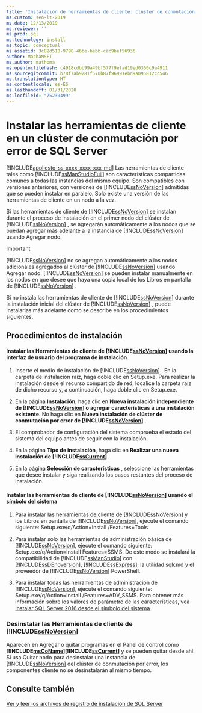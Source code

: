 ```yaml
---
title: 'Instalación de herramientas de cliente: clúster de conmutación por error'
ms.custom: seo-lt-2019
ms.date: 12/13/2019
ms.reviewer: ''
ms.prod: sql
ms.technology: install
ms.topic: conceptual
ms.assetid: 3c82d510-9798-46be-bebb-cac9bef56936
author: MashaMSFT
ms.author: mathoma
ms.openlocfilehash: c4918cdbb99a49bf577f9efad19ed0360c9a4911
ms.sourcegitcommit: b78f7ab9281f570b87f96991ebd9a095812cc546
ms.translationtype: HT
ms.contentlocale: es-ES
ms.lasthandoff: 01/31/2020
ms.locfileid: "75230499"
---
```

# <a name="install-client-tools-on-a-sql-server-failover-cluster"></a>Instalar las herramientas de cliente en un clúster de conmutación por error de SQL Server
[!INCLUDE[appliesto-ss-xxxx-xxxx-xxx-md](../../../includes/appliesto-ss-xxxx-xxxx-xxx-md.md)]
  Las herramientas de cliente tales como [!INCLUDE[ssManStudioFull](../../../includes/ssmanstudiofull-md.md)] son características compartidas comunes a todas las instancias del mismo equipo. Son compatibles con versiones anteriores, con versiones de [!INCLUDE[ssNoVersion](../../../includes/ssnoversion-md.md)] admitidas que se pueden instalar en paralelo. Solo existe una versión de las herramientas de cliente en un nodo a la vez.  
  
 Si las herramientas de cliente de [!INCLUDE[ssNoVersion](../../../includes/ssnoversion-md.md)] se instalan durante el proceso de instalación en el primer nodo del clúster de [!INCLUDE[ssNoVersion](../../../includes/ssnoversion-md.md)] , se agregarán automáticamente a los nodos que se puedan agregar más adelante a la instancia de [!INCLUDE[ssNoVersion](../../../includes/ssnoversion-md.md)] usando Agregar nodo.  
  
> [!IMPORTANT]  
>  [!INCLUDE[ssNoVersion](../../../includes/ssnoversion-md.md)] no se agregan automáticamente a los nodos adicionales agregados al clúster de [!INCLUDE[ssNoVersion](../../../includes/ssnoversion-md.md)] usando Agregar nodo. [!INCLUDE[ssNoVersion](../../../includes/ssnoversion-md.md)] se pueden instalar manualmente en los nodos en que desee que haya una copia local de los Libros en pantalla de [!INCLUDE[ssNoVersion](../../../includes/ssnoversion-md.md)] .  
  
 Si no instala las herramientas de cliente de [!INCLUDE[ssNoVersion](../../../includes/ssnoversion-md.md)] durante la instalación inicial del clúster de [!INCLUDE[ssNoVersion](../../../includes/ssnoversion-md.md)] , puede instalarlas más adelante como se describe en los procedimientos siguientes.  
  
## <a name="installation-procedures"></a>Procedimientos de instalación  
  
#### <a name="installing-ssnoversion-client-tools-using-the-setup-user-interface"></a>Instalar las Herramientas de cliente de [!INCLUDE[ssNoVersion](../../../includes/ssnoversion-md.md)] usando la interfaz de usuario del programa de instalación  
  
1.  Inserte el medio de instalación de [!INCLUDE[ssNoVersion](../../../includes/ssnoversion-md.md)] . En la carpeta de instalación raíz, haga doble clic en Setup.exe. Para realizar la instalación desde el recurso compartido de red, localice la carpeta raíz de dicho recurso y, a continuación, haga doble clic en Setup.exe.  
  
2.  En la página **Instalación**, haga clic en **Nueva instalación independiente de [!INCLUDE[ssNoVersion](../../../includes/ssnoversion-md.md)] o agregar características a una instalación existente**. No haga clic en **Nueva instalación de clúster de conmutación por error de [!INCLUDE[ssNoVersion](../../../includes/ssnoversion-md.md)]** .  
  
3.  El comprobador de configuración del sistema comprueba el estado del sistema del equipo antes de seguir con la instalación.  
  
4.  En la página **Tipo de instalación**, haga clic en **Realizar una nueva instalación de [!INCLUDE[ssCurrent](../../../includes/sscurrent-md.md)]** .  
  
5.  En la página **Selección de características** , seleccione las herramientas que desee instalar y siga realizando los pasos restantes del proceso de instalación.  
  
#### <a name="installing-ssnoversion-client-tools-at-the-command-prompt"></a>Instalar las herramientas de cliente de [!INCLUDE[ssNoVersion](../../../includes/ssnoversion-md.md)] usando el símbolo del sistema  
  
1.  Para instalar las herramientas de cliente de [!INCLUDE[ssNoVersion](../../../includes/ssnoversion-md.md)] y los Libros en pantalla de [!INCLUDE[ssNoVersion](../../../includes/ssnoversion-md.md)], ejecute el comando siguiente: Setup.exe/q/Action=Install /Features=Tools  
  
2.  Para instalar solo las herramientas de administración básica de [!INCLUDE[ssNoVersion](../../../includes/ssnoversion-md.md)], ejecute el comando siguiente: Setup.exe/q/Action=Install Features=SSMS. De este modo se instalará la compatibilidad de [!INCLUDE[ssManStudio](../../../includes/ssmanstudio-md.md)] con [!INCLUDE[ssDEnoversion](../../../includes/ssdenoversion-md.md)], [!INCLUDE[ssExpress](../../../includes/ssexpress-md.md)], la utilidad sqlcmd y el proveedor de [!INCLUDE[ssNoVersion](../../../includes/ssnoversion-md.md)] PowerShell.  
  
3.  Para instalar todas las herramientas de administración de [!INCLUDE[ssNoVersion](../../../includes/ssnoversion-md.md)], ejecute el comando siguiente: Setup.exe/q/Action=Install /Features=ADV_SSMS. Para obtener más información sobre los valores de parámetro de las características, vea [Instalar SQL Server 2016 desde el símbolo del sistema](../../../database-engine/install-windows/install-sql-server-2016-from-the-command-prompt.md).  
  
### <a name="uninstalling-ssnoversion-client-tools"></a>Desinstalar las Herramientas de cliente de [!INCLUDE[ssNoVersion](../../../includes/ssnoversion-md.md)]  
 Aparecen en Agregar o quitar programas en el Panel de control como **[!INCLUDE[msCoName](../../../includes/msconame-md.md)][!INCLUDE[ssCurrent](../../../includes/sscurrent-md.md)]** y se pueden quitar desde ahí. Si usa Quitar nodo para desinstalar una instancia de [!INCLUDE[ssNoVersion](../../../includes/ssnoversion-md.md)] del clúster de conmutación por error, los componentes cliente no se desinstalarán al mismo tiempo.  
  
## <a name="see-also"></a>Consulte también  
 [Ver y leer los archivos de registro de instalación de SQL Server](../../../database-engine/install-windows/view-and-read-sql-server-setup-log-files.md)  
  
  
